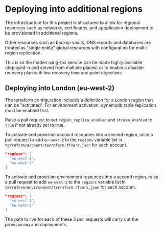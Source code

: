 # Deploying into additional regions

The infrastructure for this project is structured to allow for regional resources such as networks, certificates, and appplication deployment to be provisioned in additional regions.

Other resources such as backup vaults, DNS records and databases are treated as "single entity" global resources with configuration for multi-region replication.

This is so the modernising-lpa service can be made highly available (deployed in and served from multiple places) or to enable a disaster recovery plan with low recovery time and point objectives.

## Deploying into London (eu-west-2)

The terraform configuration includes a definition for a London region that can be "activated". For environment activation, dynamodb table replication must be enabled first.

Raise a pull request to set `region_replica_enabled` and `stream_enabled` to `true` if not already set to true.

To activate and provision account resources into a second region, raise a pull request to add `eu-west-2` to the `regions` variable list in `terraform/account/terraform.tfvars.json` for each account.

```json
"regions": [
  "eu-west-1",
  "eu-west-2"
]
```

To activate and provision environment resources into a second region, raise a pull request to add `eu-west-2` to the `regions` variable list in `terraform/environment/terraform.tfvars.json` for each account.

```json
"regions": [
  "eu-west-1",
  "eu-west-2"
]
```

The path to live for each of these 3 pull requests will carry out the provisioning and deployments.

